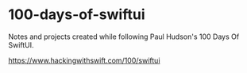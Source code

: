 # 100-days-of-swiftui
Notes and projects created while following Paul Hudson's 100 Days Of SwiftUI.

https://www.hackingwithswift.com/100/swiftui
